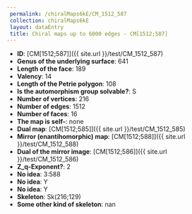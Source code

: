 ```yaml
--- 
 permalink: /chiralMaps6kE/CM_1512_587 
 collection: chiralMaps6kE
 layout: dataEntry
 title: Chiral maps up to 6000 edges - CM[1512;587]
---
```


- **ID**: [CM[1512;587]]({{ site.url }}/test/CM_1512_587)
- **Genus of the underlying surface**: 641
- **Length of the face**: 189
- **Valency**: 14
- **Length of the Petrie polygon**: 108
- **Is the automorphism group solvable?**: S
- **Number of vertices**: 216
- **Number of edges**: 1512
- **Number of faces**: 16
- **The map is self-**: none
- **Dual map**: [CM[1512;585]]({{ site.url }}/test/CM_1512_585)
- **Mirror (enantihomorphic) map**: [CM[1512;588]]({{ site.url }}/test/CM_1512_588)
- **Dual of the mirror image**: [CM[1512;586]]({{ site.url }}/test/CM_1512_586)
- **Z_q-Exponent?**: 2
- **No idea**:  3:588
- **No idea**: Y
- **No idea**: Y
- **Skeleton**: Sk(216;129)
- **Some other kind of skeleton**: nan
